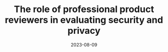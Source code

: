 ---
title: "The role of professional product reviewers in evaluating security and privacy"
date: 2023-08-09
venue: USENIX '23
venueFullName: USENIX Security Symposium
submitStatus:
authors: Wentao Guo, Jason Walter, and Michelle L. Mazurek
html: https://www.usenix.org/conference/usenixsecurity23/presentation/guo-wentao
pdf:
reflection:
talk: https://www.youtube.com/watch?v=c91-uxKtC1A
slides: https://www.usenix.org/system/files/sec23_slides_guo-wentao.pdf
poster:
code:
demo:
tags:
- "topic: professionals"
---